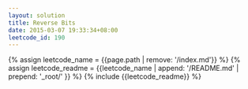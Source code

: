 ```yaml
---
layout: solution
title: Reverse Bits
date: 2015-03-07 19:33:34+08:00
leetcode_id: 190
---
```

{% assign leetcode_name = {{page.path | remove: '/index.md'}}  %}
{% assign leetcode_readme = {{leetcode_name | append: '/README.md' | prepend: '_root/' }}  %}
{% include {{leetcode_readme}} %}
